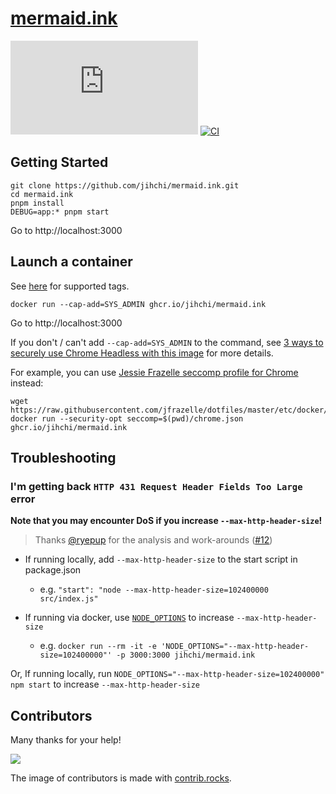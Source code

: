 # [mermaid.ink](https://mermaid.ink)

[![GitHub](https://img.shields.io/github/license/jihchi/mermaid.ink)](./LICENSE)
[![CI](https://github.com/jihchi/mermaid.ink/actions/workflows/CI.yaml/badge.svg)](https://github.com/jihchi/mermaid.ink/actions/workflows/CI.yaml)

## Getting Started

```
git clone https://github.com/jihchi/mermaid.ink.git
cd mermaid.ink
pnpm install
DEBUG=app:* pnpm start
```

Go to http://localhost:3000

## Launch a container

See [here](https://github.com/jihchi/mermaid.ink/pkgs/container/mermaid.ink) for supported tags.

```
docker run --cap-add=SYS_ADMIN ghcr.io/jihchi/mermaid.ink
```

Go to http://localhost:3000

If you don't / can't add `--cap-add=SYS_ADMIN` to the command, see [3 ways to securely use Chrome Headless with this image](https://github.com/Zenika/alpine-chrome?tab=readme-ov-file#3-ways-to-securely-use-chrome-headless-with-this-image) for more details.

For example, you can use [Jessie Frazelle seccomp profile for Chrome](https://github.com/Zenika/alpine-chrome/blob/master/chrome.json) instead:

```
wget https://raw.githubusercontent.com/jfrazelle/dotfiles/master/etc/docker/seccomp/chrome.json
docker run --security-opt seccomp=$(pwd)/chrome.json ghcr.io/jihchi/mermaid.ink
```

## Troubleshooting

### I'm getting back `HTTP 431 Request Header Fields Too Large` error

**Note that you may encounter DoS if you increase `--max-http-header-size`!**

> Thanks [@ryepup](https://github.com/ryepup) for the analysis and work-arounds ([#12](https://github.com/jihchi/mermaid.ink/issues/12))

- If running locally, add `--max-http-header-size` to the start script in package.json

  - e.g. `"start": "node --max-http-header-size=102400000 src/index.js"`

- If running via docker, use [`NODE_OPTIONS`](https://nodejs.org/api/cli.html#cli_node_options_options) to increase `--max-http-header-size`
  - e.g. `docker run --rm -it -e 'NODE_OPTIONS="--max-http-header-size=102400000"' -p 3000:3000 jihchi/mermaid.ink`

Or, If running locally, run `NODE_OPTIONS="--max-http-header-size=102400000" npm start` to increase `--max-http-header-size`

## Contributors

Many thanks for your help!

<a href="https://github.com/jihchi/mermaid.ink/graphs/contributors">
  <img src="https://contrib.rocks/image?repo=jihchi/mermaid.ink" />
</a>

The image of contributors is made with [contrib.rocks](https://contrib.rocks).
